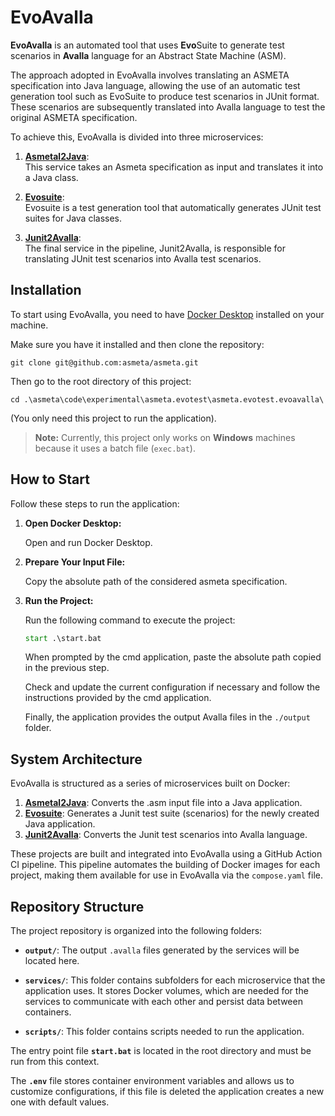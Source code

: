 # EvoAvalla

**EvoAvalla** is an automated tool that uses **Evo**Suite to generate test scenarios in **Avalla** language for an 
Abstract State Machine (ASM).

The approach adopted in EvoAvalla involves translating an ASMETA specification into Java language,
allowing the use of an automatic test generation tool such as EvoSuite to produce test scenarios in JUnit format. 
These scenarios are subsequently translated into Avalla language to test the original ASMETA specification.

To achieve this, EvoAvalla is divided into three microservices:

1. [**Asmetal2Java**](https://github.com/asmeta/asmeta/tree/master/code/experimental/asmeta.asmetal2java/asmeta.asmetal2java.codegen):  
   This service takes an Asmeta specification as input and translates it into a Java class.

2. [**Evosuite**](https://github.com/EvoSuite/evosuite):  
   Evosuite is a test generation tool that automatically generates JUnit test suites for Java classes.

3. [**Junit2Avalla**](https://github.com/asmeta/asmeta/tree/master/code/experimental/asmeta.evotest/asmeta.evotest.junit2avalla):  
   The final service in the pipeline, Junit2Avalla, is responsible for translating JUnit test scenarios into Avalla test scenarios.

## Installation

To start using EvoAvalla, you need to have [Docker Desktop](https://www.docker.com/products/docker-desktop) installed on your machine.

Make sure you have it installed and then clone the repository:

```shell
git clone git@github.com:asmeta/asmeta.git
```

Then go to the root directory of this project:

```shell
cd .\asmeta\code\experimental\asmeta.evotest\asmeta.evotest.evoavalla\
```

(You only need this project to run the application).

> **Note:** Currently, this project only works on **Windows** machines because it uses a batch file (`exec.bat`).

## How to Start

Follow these steps to run the application:

1. **Open Docker Desktop:**

    Open and run Docker Desktop.

2. **Prepare Your Input File:**

    Copy the absolute path of the considered asmeta specification.

3. **Run the Project:**

    Run the following command to execute the project:
    
    ```cmd
    start .\start.bat
    ```
    
    When prompted by the cmd application, paste the absolute path copied in the previous step.
    
    Check and update the current configuration if necessary and follow the instructions provided by the cmd application.
    
    Finally, the application provides the output Avalla files in the `./output` folder.

## System Architecture

EvoAvalla is structured as a series of microservices built on Docker:

1. [**Asmetal2Java**](https://github.com/asmeta/asmeta/tree/master/code/experimental/asmeta.asmetal2java/asmeta.asmetal2java.codegen): Converts the .asm input file into a Java application.
2. [**Evosuite**](https://github.com/EvoSuite/evosuite): Generates a Junit test suite (scenarios) for the newly created Java application.
3. [**Junit2Avalla**](https://github.com/asmeta/asmeta/tree/master/code/experimental/asmeta.evotest/asmeta.evotest.junit2avalla): Converts the Junit test scenarios into Avalla language.

These projects are built and integrated into EvoAvalla using a GitHub Action CI pipeline.
This pipeline automates the building of Docker images for each project,
making them available for use in EvoAvalla via the `compose.yaml` file.

## Repository Structure

The project repository is organized into the following folders:

- **`output/`**:  The output `.avalla` files generated by the services will be located here.

- **`services/`**:  This folder contains subfolders for each microservice that the application uses. It stores Docker volumes,
  which are needed for the services to communicate with each other and persist data between containers.

- **`scripts/`**: This folder contains scripts needed to run the application.

The entry point file **`start.bat`** is located in the root directory and must be run from this context.

The **`.env`** file stores container environment variables and allows us to customize configurations, if this file is deleted the application creates a new one with default values.
